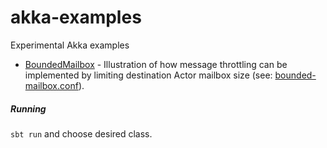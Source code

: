 akka-examples
=============

Experimental Akka examples

* [BoundedMailbox](src/main/scala/kairs/akka/examples/BoundedMailbox.scala) - Illustration of how message throttling can be implemented by limiting destination Actor mailbox size (see: [bounded-mailbox.conf](src/main/resources/bounded-mailbox.conf)).


##### Running
`sbt run` and choose desired class.
